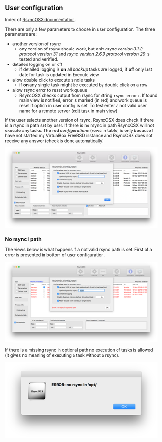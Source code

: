 ## User configuration

Index of [RsyncOSX documentation](https://rsyncosx.github.io/Documentation/).

There are only a few parameters to choose in user configuration. The three parameters are:

 - another version of rsync
 	- any version of rsync should work, but only _rsync  version 3.1.2  protocol version 31_ and _rsync  version 2.6.9  protocol version 29_ is tested and verified.
 - detailed logging on or off
 	- if detailed logging is **on** all _backup_ tasks are logged, if **off** only last date for task is updated in Execute view
 - allow double click to execute single tasks
 	- if **on** any single task might be executed by double click on a row
- allow rsync error to reset work queue
	- RsyncOSX checks output from rsync for string `rsync error:`. If found main view is notified, error is marked (in red) and work queue is reset if option in user config is set. To test enter a not valid user name for a remote server ([edit task](SingleTask.md) in main view)

If the user selects another version of rsync, RsyncOSX does check if there is a rsync in path set by user. If there is no rsync in path RsyncOSX will not execute any tasks. The red _configurations_ (rows in table) is only because I have not started my VirtualBox FreeBSD instance and RsyncOSX does not receive any answer (check is done automatically)

![](screenshots/master/userconfig/user.png)

### No rsync i path

The views below is what happens if a not valid rsync path is set. First of a error is presented in bottom of user configuration.

![](screenshots/master/userconfig/user2.png)

If there is a missing rsync in optional path no execution of tasks is allowed (it gives no meaning of executing a task without a rsync).

![](screenshots/master/userconfig/user3.png)
